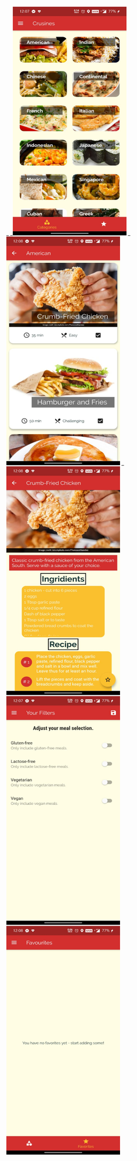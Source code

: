 _
_<img src="Images/Main%20Menu.jpg" width="300" height="600" > 
_<img src="Images/Second.jpg" width="300" height="600" >
_<img src="Images/Third.jpg" width="300" height="600" >
<img src="Images/Fourth.jpg" width="300" height="600" >
<img src="Images/Fifth.jpg" width="300" height="600" >
